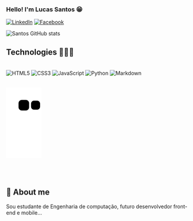 
### Hello! I'm Lucas Santos 😁

[![LinkedIn](https://img.shields.io/badge/LinkedIn-0077B5?style=for-the-badge&logo=linkedin&logoColor=white)](https://www.linkedin.com/in/lucas-gouveia-194615214/)
[![Facebook](https://img.shields.io/badge/Facebook-1877F2?style=for-the-badge&logo=facebook&logoColor=white)](https://www.facebook.com/profile.php?id=100012474697502)


![Santos GitHub stats](https://github-readme-stats.vercel.app/api?username=LucaseSantos&show_icons=true&theme=onedark)

## Technologies 👨🏾‍💻


<div style="display: inline_block"><br/>
  <img align="center" src="https://img.shields.io/badge/HTML5-E34F26?style=for-the-badge&logo=html5&logoColor=white" alt="HTML5"/>
  <img align="center" src="https://img.shields.io/badge/CSS3-1572B6?style=for-the-badge&logo=css3&logoColor=white" alt="CSS3"/>
  <img align="center" src="https://img.shields.io/badge/JavaScript-323330?style=for-the-badge&logo=javascript&logoColor=" alt="JavaScript"/>
  <img align="center" src="https://img.shields.io/badge/Python-14354C?style=for-the-badge&logo=python&logoColor=yellow" alt="Python"/>
  <img align="center" src="https://img.shields.io/badge/Markdown-000000?style=for-the-badge&logo=markdown&logoColor=white" alt="Markdown"/>
</div>
<br/>




![Snake animation](https://github.com/LucaseSantos/LucaseSantos/blob/output/github-contribution-grid-snake.svg)




<br>
<br>


## 🚀 About me
 Sou estudante de Engenharia de computação, futuro desenvolvedor front-end e mobile...
